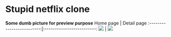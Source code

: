 # Stupid netflix clone

**Some dumb picture for preview purpose**
Home page             |  Detail page
:-------------------------:|:-------------------------:
![](https://i.imgur.com/W1OmuVr.png)  |  ![](https://i.imgur.com/HaiVHWl.png)
